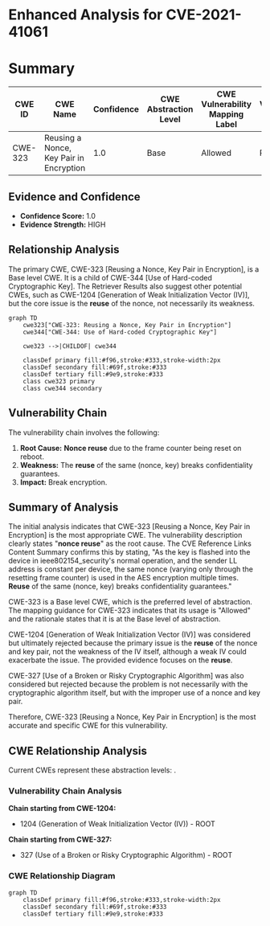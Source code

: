 # Enhanced Analysis for CVE-2021-41061

# Summary

| CWE ID | CWE Name | Confidence | CWE Abstraction Level | CWE Vulnerability Mapping Label | CWE-Vulnerability Mapping Notes |
|---|---|---|---|---|---|
| CWE-323 | Reusing a Nonce, Key Pair in Encryption | 1.0 | Base | Allowed | Primary CWE |

## Evidence and Confidence

*   **Confidence Score:** 1.0
*   **Evidence Strength:** HIGH

## Relationship Analysis
The primary CWE, CWE-323 [Reusing a Nonce, Key Pair in Encryption], is a Base level CWE. It is a child of CWE-344 [Use of Hard-coded Cryptographic Key]. The Retriever Results also suggest other potential CWEs, such as CWE-1204 [Generation of Weak Initialization Vector (IV)], but the core issue is the **reuse** of the nonce, not necessarily its weakness.

```mermaid
graph TD
    cwe323["CWE-323: Reusing a Nonce, Key Pair in Encryption"]
    cwe344["CWE-344: Use of Hard-coded Cryptographic Key"]
    
    cwe323 -->|CHILDOF| cwe344
    
    classDef primary fill:#f96,stroke:#333,stroke-width:2px
    classDef secondary fill:#69f,stroke:#333
    classDef tertiary fill:#9e9,stroke:#333
    class cwe323 primary
    class cwe344 secondary
```

## Vulnerability Chain
The vulnerability chain involves the following:
1.  **Root Cause:** **Nonce reuse** due to the frame counter being reset on reboot.
2.  **Weakness:** The **reuse** of the same (nonce, key) breaks confidentiality guarantees.
3.  **Impact:** Break encryption.

## Summary of Analysis
The initial analysis indicates that CWE-323 [Reusing a Nonce, Key Pair in Encryption] is the most appropriate CWE. The vulnerability description clearly states "**nonce reuse**" as the root cause. The CVE Reference Links Content Summary confirms this by stating, "As the key is flashed into the device in ieee802154_security's normal operation, and the sender LL address is constant per device, the same nonce (varying only through the resetting frame counter) is used in the AES encryption multiple times. **Reuse** of the same (nonce, key) breaks confidentiality guarantees."

CWE-323 is a Base level CWE, which is the preferred level of abstraction. The mapping guidance for CWE-323 indicates that its usage is "Allowed" and the rationale states that it is at the Base level of abstraction.

CWE-1204 [Generation of Weak Initialization Vector (IV)] was considered but ultimately rejected because the primary issue is the **reuse** of the nonce and key pair, not the weakness of the IV itself, although a weak IV could exacerbate the issue. The provided evidence focuses on the **reuse**.

CWE-327 [Use of a Broken or Risky Cryptographic Algorithm] was also considered but rejected because the problem is not necessarily with the cryptographic algorithm itself, but with the improper use of a nonce and key pair.

Therefore, CWE-323 [Reusing a Nonce, Key Pair in Encryption] is the most accurate and specific CWE for this vulnerability.


## CWE Relationship Analysis

Current CWEs represent these abstraction levels: .


### Vulnerability Chain Analysis

**Chain starting from CWE-1204:**
- 1204 (Generation of Weak Initialization Vector (IV)) - ROOT


**Chain starting from CWE-327:**
- 327 (Use of a Broken or Risky Cryptographic Algorithm) - ROOT



### CWE Relationship Diagram

```mermaid
graph TD
    classDef primary fill:#f96,stroke:#333,stroke-width:2px
    classDef secondary fill:#69f,stroke:#333
    classDef tertiary fill:#9e9,stroke:#333
```